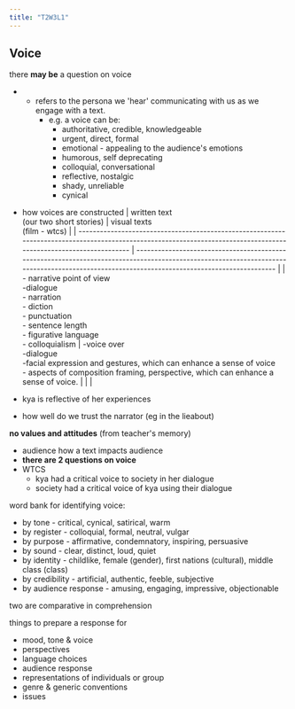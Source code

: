 ```yaml
---
title: "T2W3L1"
---
```

## Voice
there **may be** a question on voice
- * refers to the persona we 'hear' communicating with us as we engage with a text.
	- e.g. a voice can be:
		- authoritative, credible, knowledgeable
		- urgent, direct, formal
		- emotional - appealing to the audience's emotions
		- humorous, self deprecating
		- colloquial, conversational
		- reflective, nostalgic
		- shady, unreliable
		- cynical
- how voices are constructed
| written text <br /> (our two short stories)                                                                                                                        | visual texts <br /> (film - wtcs)                                                                                                                                                           |
| ------------------------------------------------------------------------------------------------------------------------------------------------------------------ | ------------------------------------------------------------------------------------------------------------------------------------------------------------------------------------------- |
| - narrative point of view<br />-dialogue<br />- narration<br />- diction<br />- punctuation<br />- sentence length<br />- figurative language<br />- colloquialism | -voice over<br />-dialogue<br />-facial expression and gestures, which can enhance a sense of voice<br />- aspects of composition framing, perspective, which can enhance a sense of voice. |                                                                                                                                                                   |                                                                                                                                                                                             |

- kya is reflective of her experiences
- how well do we trust the narrator (eg in the lieabout)

**no values and attitudes** (from teacher's memory)
- audience how a text impacts audience
- **there are 2 questions on voice**
- WTCS
	- kya had a critical voice to society in her dialogue
	- society had a critical voice of kya using their dialogue

word bank for identifying voice:
- by tone - critical, cynical, satirical, warm
- by register -  colloquial, formal, neutral, vulgar
- by purpose - affirmative, condemnatory, inspiring, persuasive
- by sound - clear, distinct, loud, quiet
- by identity - childlike, female (gender), first nations (cultural), middle class (class)
- by credibility - artificial, authentic, feeble, subjective
- by audience response - amusing, engaging, impressive, objectionable

two are comparative in comprehension 

things to prepare a response for
- mood, tone & voice
- perspectives
- language choices
- audience response
- representations of individuals or group
- genre & generic conventions
- issues